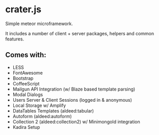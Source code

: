 # crater.js

Simple meteor microframework.
 
It includes a number of client + server packages, helpers and common features.

## Comes with:

* LESS
* FontAwesome
* Bootstrap
* CoffeeScript
* Mailgun API Integration (w/ Blaze based template parsing)
* Modal Dialogs
* Users Server & Client Sessions (logged in & anonymous)
* Local Storage w/ Amplify
* DataTables Templates (aldeed:tabular)
* Autoform (aldeed:autoform)
* Collection 2 (aldeed:collection2) w/ MinimongoId integration
* Kadira Setup